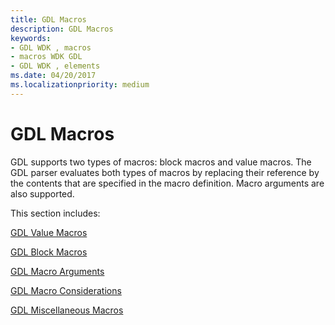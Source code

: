 ```yaml
---
title: GDL Macros
description: GDL Macros
keywords:
- GDL WDK , macros
- macros WDK GDL
- GDL WDK , elements
ms.date: 04/20/2017
ms.localizationpriority: medium
---
```


# GDL Macros


GDL supports two types of macros: block macros and value macros. The GDL parser evaluates both types of macros by replacing their reference by the contents that are specified in the macro definition. Macro arguments are also supported.

This section includes:

[GDL Value Macros](gdl-value-macros.md)

[GDL Block Macros](gdl-block-macros.md)

[GDL Macro Arguments](gdl-macro-arguments.md)

[GDL Macro Considerations](gdl-macro-considerations.md)

[GDL Miscellaneous Macros](gdl-miscellaneous-macros.md)

 

 




